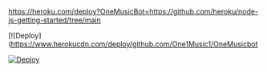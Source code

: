 https://heroku.com/deploy?OneMusicBot=https://github.com/heroku/node-js-getting-started/tree/main

[![Deploy](https://www.herokucdn.com/deploy/github.com/One1Music1/OneMusicbot

[![Deploy](https://www.herokucdn.com/deploy/button.svg)](https://heroku.com/deploy?template=https://github.com/One1Music1/OneMusicBot)
